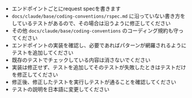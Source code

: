 - エンドポイントごとにrequest specを書きます
- `docs/claude/base/coding-conventions/rspec.md` に沿っていない書き方をしているテストがあるので、その場合は沿うように修正してください
- その他 `docs/claude/base/coding-conventions` のコーディング規約も守ってください
- エンドポイントの実装を確認し、必要であればパターンが網羅されるようにテストを追加してください
- 既存のテストでチェックしている内容は消さないでください
- 実装は修正せず、テストを追加してそのテストが失敗したときはテストだけを修正してください
- 修正後、修正したテストを実行しテストが通ることを確認してください
- テストの説明を日本語に変更してください
